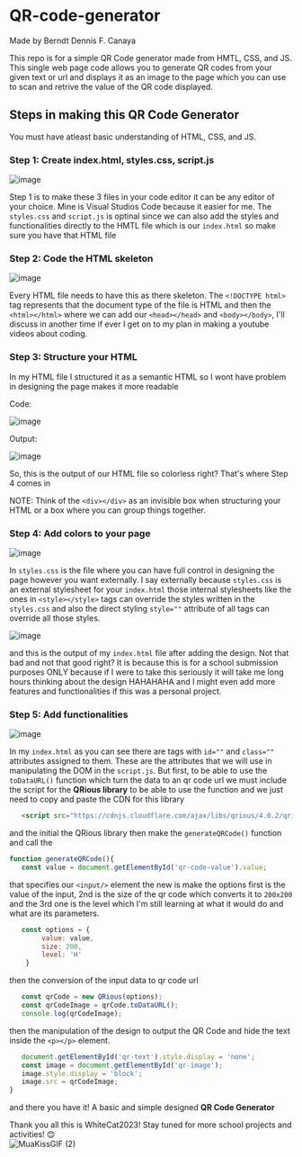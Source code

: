 # QR-code-generator

Made by Berndt Dennis F. Canaya

This repo is for a simple QR Code generator made from HMTL, CSS, and JS. This single web page code allows you to generate QR codes from your given text or url and displays it as an image to the page which you can use to scan and retrive the value of the QR code displayed.

## Steps in making this QR Code Generator

You must have atleast basic understanding of HTML, CSS, and JS.

### Step 1: Create index.html, styles.css, script.js

![image](https://github.com/user-attachments/assets/3b0c7e19-ddac-4957-bdc7-ee9b0bab0a73)

Step 1 is to make these 3 files in your code editor it can be any editor of your choice. Mine is Visual Studios Code because it easier for me. The `styles.css` and `script.js` is optinal since we can also add the styles and functionalities directly to the HMTL file which is our `index.html` so make sure you have that HTML file 

### Step 2: Code the HTML skeleton

![image](https://github.com/user-attachments/assets/6eb4e295-f707-45a8-913a-a0e3e4528581)

Every HTML file needs to have this as there skeleton. The `<!DOCTYPE html>` tag represents that the document type of the file is HTML and then the `<html></html>` where we can add our `<head></head>` and `<body></body>`, I'll discuss in another time if ever I get on to my plan in making a youtube videos about coding.

### Step 3: Structure your HTML

In my HTML file I structured it as a semantic HTML so I wont have problem in designing the page makes it more readable

Code: 

![image](https://github.com/user-attachments/assets/8a913b2a-89ca-4830-8021-73ec0e8a5ba4)

Output: 

![image](https://github.com/user-attachments/assets/351aa14a-8a3f-40fc-b0d1-09d435232538)

So, this is the output of our HTML file so colorless right? That's where Step 4 comes in


NOTE: Think of the `<div></div>` as an invisible box when structuring your HTML or a box where you can group things together.

### Step 4: Add colors to your page

![image](https://github.com/user-attachments/assets/59f84c16-e99f-4324-abde-436dcd39dd90)

In `styles.css` is the file where you can have full control in designing the page however you want externally. I say externally because `styles.css` is an external stylesheet for your `index.html` those internal stylesheets like the ones in `<style></style>` tags can override the styles written in the `styles.css` and also the direct styling `style=""` attribute of all tags can override all those styles.

![image](https://github.com/user-attachments/assets/da82a0d2-6281-4838-ad73-d7e0f9499b77)

and this is the output of my `index.html` file after adding the design. Not that bad and not that good right? It is because this is for a school submission purposes ONLY because if I were to take this seriously it will take me long hours thinking about the design HAHAHAHA and I might even add more features and functionalities if this was a personal project.

### Step 5: Add functionalities

![image](https://github.com/user-attachments/assets/d6468482-b696-4b52-92e8-6cbd06ce3a4c)

In my `index.html` as you can see there are tags with `id=""` and `class=""` attributes assigned to them. These are the attributes that we will use in manipulating the DOM in the `script.js`. But first, to be able to use the `toDataURL()` function which turn the data to an qr code url we must include the script for the <b>QRious library</b> to be able to use the function and we just need to copy and paste the CDN for this library

   ```html 
      <script src="https://cdnjs.cloudflare.com/ajax/libs/qrious/4.0.2/qrious.min.js"></script>
   ```

and the initial the QRious library then make the `generateQRCode()` function and call the 

   ```js
   function generateQRCode(){
      const value = document.getElementById('qr-code-value').value;
   ```

that specifies our `<input/>` element the new is make the options first is the value of the input, 2nd is the size of the qr code which converts it to `200x200` and the 3rd one is the level which I'm still learning at what it would do and what are its parameters.

   ```js
      const options = {
           value: value,
           size: 200,
           level: 'H'
       }
   ```

then the conversion of the input data to qr code url 

   ```js
      const qrCode = new QRious(options);
      const qrCodeImage = qrCode.toDataURL();
      console.log(qrCodeImage);
   ```

then the manipulation of the design to output the QR Code and hide the text inside the `<p></p>` element.

   ```js
      document.getElementById('qr-text').style.display = 'none';
      const image = document.getElementById('qr-image');
      image.style.display = 'block';
      image.src = qrCodeImage;
   }
   ```

and there you have it! A basic and simple designed <b>QR Code Generator</b>

Thank you all this is WhiteCat2023!
Stay tuned for more school projects and activities! 😊
<br>
![MuaKissGIF (2)](https://github.com/user-attachments/assets/fa7f3731-4e71-4182-af20-a1f46615583d)


